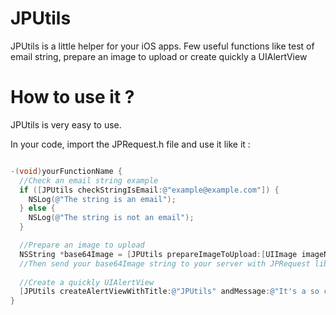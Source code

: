 JPUtils
=======

JPUtils is a little helper for your iOS apps. Few useful functions like test of email string, prepare an image to upload or create quickly a UIAlertView

How to use it ?
===============

JPUtils is very easy to use.

In your code, import the JPRequest.h file and use it like it :

``` Objective-c

-(void)yourFunctionName {
  //Check an email string example
  if ([JPUtils checkStringIsEmail:@"example@example.com"]) {
    NSLog(@"The string is an email");
  } else {
    NSLog(@"The string is not an email");
  }

  //Prepare an image to upload
  NSString *base64Image = [JPUtils prepareImageToUpload:[UIImage imageNamed:@"image.png"]];
  //Then send your base64Image string to your server with JPRequest library for example
  
  //Create a quickly UIAlertView
  [JPUtils createAlertViewWithTitle:@"JPUtils" andMessage:@"It's a so cool helper!" andButton:@"Yeah!"];
}
```
